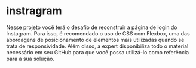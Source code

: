 # instragram

Nesse projeto você terá o desafio de reconstruir a página de login do Instagram. 
Para isso, é recomendado o uso de CSS com Flexbox, uma das abordagens de posicionamento de elementos mais utilizadas quando se trata de responsividade. 
Além disso, a expert disponibiliza todo o material necessário em seu GitHub para que você possa utilizá-lo como referência para a sua solução.
